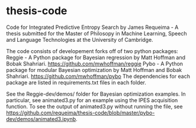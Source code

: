 # thesis-code

Code for Integrated Predictive Entropy Search by James Requeima - A thesis submitted for the Master of Philosopy in Machine Learning, Speech and Language Technologies at the University of Cambridge.

The code consists of developement forks off of two python packages:
Reggie - A Python package for Bayesian regression by Matt Hoffman and Bobak Shahriari. https://github.com/mwhoffman/reggie
Pybo - A Python package for modular Bayesian optimization by Matt Hoffman and Bobak Shahriari. https://github.com/mwhoffman/pybo
The dependencies for each package are listed in requirements.txt files in each folder.

See the Reggie-dev/demos/ folder for Bayesian optimization examples. In particular, see animated3.py for an example using the IPES acquisition function. To see the output of animated3.py without running the file, see https://github.com/requeima/thesis-code/blob/master/pybo-dev/demos/animated3.ipynb.

